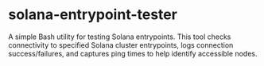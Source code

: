 # solana-entrypoint-tester
A simple Bash utility for testing Solana entrypoints. This tool checks connectivity to specified Solana cluster entrypoints, logs connection success/failures, and captures ping times to help identify accessible nodes.
